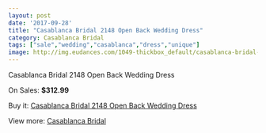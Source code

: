 ```yaml
---
layout: post
date: '2017-09-28'
title: "Casablanca Bridal 2148 Open Back Wedding Dress"
category: Casablanca Bridal
tags: ["sale","wedding","casablanca","dress","unique"]
image: http://img.eudances.com/1049-thickbox_default/casablanca-bridal-2148-open-back-wedding-dress.jpg
---
```

Casablanca Bridal 2148 Open Back Wedding Dress

On Sales: **$312.99**
<a href="https://www.eudances.com/en/casablanca-bridal/376-casablanca-bridal-2148-open-back-wedding-dress.html"><amp-img layout="responsive" width="600" height="600" src="//img.eudances.com/1049-thickbox_default/casablanca-bridal-2148-open-back-wedding-dress.jpg" alt="Casablanca Bridal 2148 Open Back Wedding Dress 0" /></a>
<a href="https://www.eudances.com/en/casablanca-bridal/376-casablanca-bridal-2148-open-back-wedding-dress.html"><amp-img layout="responsive" width="600" height="600" src="//img.eudances.com/1051-thickbox_default/casablanca-bridal-2148-open-back-wedding-dress.jpg" alt="Casablanca Bridal 2148 Open Back Wedding Dress 1" /></a>
<a href="https://www.eudances.com/en/casablanca-bridal/376-casablanca-bridal-2148-open-back-wedding-dress.html"><amp-img layout="responsive" width="600" height="600" src="//img.eudances.com/1050-thickbox_default/casablanca-bridal-2148-open-back-wedding-dress.jpg" alt="Casablanca Bridal 2148 Open Back Wedding Dress 2" /></a>

Buy it: [Casablanca Bridal 2148 Open Back Wedding Dress](https://www.eudances.com/en/casablanca-bridal/376-casablanca-bridal-2148-open-back-wedding-dress.html "Casablanca Bridal 2148 Open Back Wedding Dress")

View more: [Casablanca Bridal](https://www.eudances.com/en/4-casablanca-bridal "Casablanca Bridal")